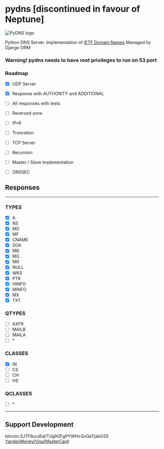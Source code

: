 # pydns [discontinued in favour of Neptune]
![PyDNS logo](http://i97.fastpic.ru/big/2018/1111/ed/47655d362332c1107205f800193acaed.png?noht=1)  

Python DNS Server. Implementation of [IETF Domain Names](https://tools.ietf.org/html/rfc1035)
Managed by Django ORM
### Warning! pydns needs to have root privileges to run on 53 port

### Roadmap 

- [x] UDP Server

- [x] Response with AUTHORITY and ADDITIONAL

- [ ] All responses with tests

- [ ] Reversed zone

- [ ] IPv6
 
- [ ] Truncation

- [ ] TCP Server

- [ ] Recursion

- [ ] Master / Slave implementation

- [ ] DNSSEC

## Responses
** *
### TYPES
- [x] A
- [x] NS
- [x] MD
- [x] MF
- [x] CNAME
- [x] SOA
- [x] MB
- [x] MG
- [x] MR 
- [x] NULL
- [x] WKS
- [x] PTR
- [X] HINFO
- [x] MINFO
- [x] MX
- [x] TXT
### QTYPES
- [ ] AXFR
- [ ] MAILB
- [ ] MAILA
- [ ] \* 
### CLASSES
- [x] IN
- [ ] CS
- [ ] CH
- [ ] HS
### QCLASSES
- [ ] \*
** *

## Support Development
bitcoin:3JTF8urJ6qtTUg9GFgPYWHo3oQeTjabG2S  
[YandexMoney/Visa/MasterCard](https://money.yandex.ru/to/410015353007315)
